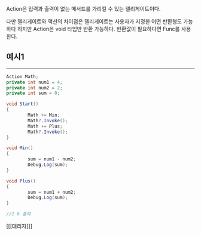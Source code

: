Action은 입력과 출력이 없는 메서드를 가리킬 수 있는 델리게이트이다.

다만 델리게이트와 액션의 차이점은 델리게이트는 사용자가 지정한 어떤 반환형도 가능하다
하지만 Action은 void 타입만 반환 가능하다. 반환값이 필요하다면 Func를 사용한다.

## 예시1

---

```csharp
Action Math;
private int num1 = 4;
private int num2 = 2;
private int sum = 0;

void Start()
{
		Math += Min;
		Math?.Invoke();
		Math += Plus;
		Math?.Invoke();
}

void Min()
{
		sum = num1 - num2;
		Debug.Log(sum);
}

void Plus()
{
		sum = num1 + num2;
		Debug.Log(sum);
}

//2 6 출력
```

[[[대리자]]]